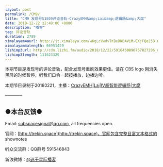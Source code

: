 ```yaml
---
layout: post
permalink: /CM9/
title: "CM9 发现号S1E09评论音轨-CrazyEMH&amp;Lai&amp;逻辑肠&amp;大腐"
date: 2018-12-22 12:49:00 +0800
description: "播客"
tag: 评论音轨
duration: 2789
ximalayam4aurl: http://jt.ximalaya.com/wKgLcVwdvlKBeDKDAViM-EXjFQo258.m4a?channel=rss&amp;album_id=3135361&amp;track_id=146678830&amp;uid=6418191&amp;jt=http://audio.xmcdn.com/group53/M05/B4/55/wKgLcVwdvlKBeDKDAViM-EXjFQo258.m4a
ximalayam4alength: 66951429
lizhimp3url: http://cdn.lizhi.fm/audio/2018/12/22/5016450896757827206_ud.mp3
lizhimp3length: 111623329
---   
```


本期节目是发现号的评论音轨，配合发现号重刷效果更佳。请在 CBS logo 刚消失黑屏的时候暂停，听我们口令一起按播放，边播边听。

本期节目录制于20180221，主播：[CrazyEMH](mailto:emh@trekin.space)\|[Lai](http://weibo.com/daishengniao)\|[IV超智能逻辑肠](https://weibo.com/u/5682045870)\|[大腐](https://weibo.com/u/5113590549)

————

## ●本台反馈●

Email: [subspacesignal@qq.com](mailto:subspacesignal@qq.com), all frequencies open.

官网：[http://trekin.space](http://trekin.space)，官网包含完整且富文本格式的 shownotes

听众交流群：QQ群号 591546843

新浪微博：[@迷于星际播客](http://weibo.com/lostinst)

